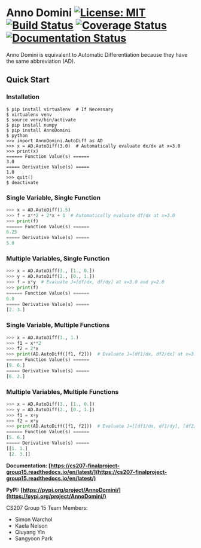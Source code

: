 # Anno Domini [![License: MIT](https://img.shields.io/badge/License-MIT-yellow.svg)](https://opensource.org/licenses/MIT) [![Build Status](https://travis-ci.org/anno-domini-207/cs207-FinalProject.svg?branch=master)](https://travis-ci.org/anno-domini-207/cs207-FinalProject.svg?branch=master) [![Coverage Status](https://codecov.io/gh/anno-domini-207/cs207-FinalProject/branch/master/graph/badge.svg)](https://codecov.io/gh/anno-domini-207/cs207-FinalProject) [![Documentation Status](https://readthedocs.org/projects/cs207-finalproject-group15/badge/?version=latest)](https://cs207-finalproject-group15.readthedocs.io/en/latest/?badge=latest)


Anno Domini is equivalent to Automatic Differentiation because they have the same abbreviation (AD).

## Quick Start


### Installation
```
$ pip install virtualenv  # If Necessary
$ virtualenv venv
$ source venv/bin/activate
$ pip install numpy
$ pip install AnnoDomini
$ python
>>> import AnnoDomini.AutoDiff as AD
>>> x = AD.AutoDiff(3.0)  # Automatically evaluate dx/dx at x=3.0
>>> print(x)
====== Function Value(s) ======
3.0
===== Derivative Value(s) =====
1.0
>>> quit()
$ deactivate
```

### Single Variable, Single Function

```python
>>> x = AD.AutoDiff(1.5)
>>> f = x**2 + 2*x + 1  # Automatically evaluate df/dx at x=3.0
>>> print(f)
====== Function Value(s) ======
6.25
===== Derivative Value(s) =====
5.0
```

### Multiple Variables, Single Function

```python
>>> x = AD.AutoDiff(3., [1., 0.])
>>> y = AD.AutoDiff(2., [0., 1.])
>>> f = x*y  # Evaluate J=[df/dx, df/dy] at x=3.0 and y=2.0
>>> print(f)
====== Function Value(s) ======
6.0
===== Derivative Value(s) =====
[2. 3.]
```

### Single Variable, Multiple Functions

```python
>>> x = AD.AutoDiff(3., 1.)
>>> f1 = x**2
>>> f2 = 2*x
>>> print(AD.AutoDiff([f1, f2]))  # Evaluate J=[df1/dx, df2/dx] at x=3.0
====== Function Value(s) ======
[9. 6.]
===== Derivative Value(s) =====
[6. 2.]
```

### Multiple Variables, Multiple Functions

```python
>>> x = AD.AutoDiff(3., [1., 0.])
>>> y = AD.AutoDiff(2., [0., 1.])
>>> f1 = x+y
>>> f2 = x*y
>>> print(AD.AutoDiff([f1, f2]))  # Evaluate J=[[df1/dx, df1/dy], [df2/dx, df2/dy]] at x=3.0 and y=2.0
====== Function Value(s) ======
[5. 6.]
===== Derivative Value(s) =====
[[1. 1.]
 [2. 3.]]
```

**Documentation: [https://cs207-finalproject-group15.readthedocs.io/en/latest/](https://cs207-finalproject-group15.readthedocs.io/en/latest/)**

**PyPI: [https://pypi.org/project/AnnoDomini/](https://pypi.org/project/AnnoDomini/)**

CS207 Group 15 Team Members: 

- Simon Warchol 
- Kaela Nelson 
- Qiuyang Yin
- Sangyoon Park
